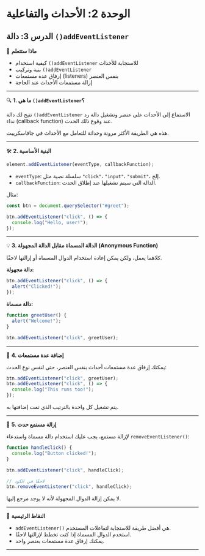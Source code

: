 # الوحدة 2: الأحداث والتفاعلية

## الدرس 3: دالة `()addEventListener`


🧠 **ماذا ستتعلم**
*	كيفية استخدام `()addEventListener` للاستجابة للأحداث
*	بنية وتركيب `()addEventListener`
*	إرفاق عدة مستمعات (listeners) بنفس العنصر
*	إزالة مستمعات الأحداث عند الحاجة

---

🔍 **1. ما هي `()addEventListener`؟**

تتيح لك دالة `()addEventListener` الاستماع إلى الأحداث على عنصر وتشغيل دالة رد نداء (callback function) عند وقوع ذلك الحدث.

هذه هي الطريقة الأكثر مرونة وحداثة للتعامل مع الأحداث في جافاسكريبت.

---

🛠️ **2. البنية الأساسية**

```javascript
element.addEventListener(eventType, callbackFunction);
```
*	`eventType`: سلسلة نصية مثل `"click"`، `"input"`، `"submit"`، إلخ.
*	`callbackFunction`: الدالة التي سيتم تشغيلها عند إطلاق الحدث.

مثال:
```javascript
const btn = document.querySelector("#greet");

btn.addEventListener("click", () => {
  console.log("Hello, user!");
});
```

---

💡 **3. الدالة المسماة مقابل الدالة المجهولة (Anonymous Function)**

كلاهما يعمل، ولكن يمكن إعادة استخدام الدوال المسماة أو إزالتها لاحقًا.

**دالة مجهولة:**
```javascript
btn.addEventListener("click", () => {
  alert("Clicked!");
});
```

**دالة مسماة:**
```javascript
function greetUser() {
  alert("Welcome!");
}

btn.addEventListener("click", greetUser);
```

---

🔁 **4. إضافة عدة مستمعات**

يمكنك إرفاق عدة مستمعات أحداث بنفس العنصر، حتى لنفس نوع الحدث:
```javascript
btn.addEventListener("click", greetUser);
btn.addEventListener("click", () => {
  console.log("This runs too!");
});
```
يتم تشغيل كل واحدة بالترتيب الذي تمت إضافتها به.

---

🔄 **5. إزالة مستمع حدث**

لإزالة مستمع، يجب عليك استخدام دالة مسماة واستدعاء `removeEventListener()`:
```javascript
function handleClick() {
  console.log("Button clicked!");
}

btn.addEventListener("click", handleClick);

// لاحقًا في الكود
btn.removeEventListener("click", handleClick);
```
لا يمكن إزالة الدوال المجهولة لأنه لا يوجد مرجع إليها.

---

🧠 **النقاط الرئيسية**
*	`addEventListener()` هي أفضل طريقة للاستجابة لتفاعلات المستخدم.
*	استخدم الدوال المسماة إذا كنت تخطط لإزالتها لاحقًا.
*	يمكنك إرفاق عدة مستمعات بعنصر واحد.

---